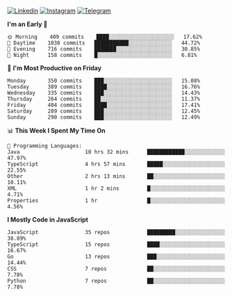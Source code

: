 [![Linkedin](https://img.shields.io/badge/-Archie-blue?style=flat-square&labelColor=gray&logo=Linkedin&logoColor=white&link=https://www.linkedin.com/in/archisdi)](https://www.linkedin.com/in/archisdi)
[![Instagram](https://img.shields.io/badge/-@archisdi-orange?style=flat-square&labelColor=gray&logo=Instagram&logoColor=white&link=https://www.instagram.com/archisdi)](https://www.instagram.com/archisdi)
[![Telegram](https://img.shields.io/badge/-aai-informational?style=flat-square&labelColor=gray&logo=telegram&logoColor=white&link=https://t.me/archisdi)](https://t.me/archisdi)

<!--START_SECTION:waka-->
**I'm an Early 🐤** 

```text
🌞 Morning    409 commits    ████░░░░░░░░░░░░░░░░░░░░░   17.62% 
🌆 Daytime    1038 commits   ███████████░░░░░░░░░░░░░░   44.72% 
🌃 Evening    716 commits    ███████░░░░░░░░░░░░░░░░░░   30.85% 
🌙 Night      158 commits    █░░░░░░░░░░░░░░░░░░░░░░░░   6.81%

```
📅 **I'm Most Productive on Friday** 

```text
Monday       350 commits    ███░░░░░░░░░░░░░░░░░░░░░░   15.08% 
Tuesday      389 commits    ████░░░░░░░░░░░░░░░░░░░░░   16.76% 
Wednesday    335 commits    ███░░░░░░░░░░░░░░░░░░░░░░   14.43% 
Thursday     264 commits    ██░░░░░░░░░░░░░░░░░░░░░░░   11.37% 
Friday       404 commits    ████░░░░░░░░░░░░░░░░░░░░░   17.41% 
Saturday     289 commits    ███░░░░░░░░░░░░░░░░░░░░░░   12.45% 
Sunday       290 commits    ███░░░░░░░░░░░░░░░░░░░░░░   12.49%

```


📊 **This Week I Spent My Time On** 

```text
💬 Programming Languages: 
Java                     10 hrs 32 mins      ████████████░░░░░░░░░░░░░   47.97% 
TypeScript               4 hrs 57 mins       █████░░░░░░░░░░░░░░░░░░░░   22.55% 
Other                    2 hrs 13 mins       ██░░░░░░░░░░░░░░░░░░░░░░░   10.11% 
XML                      1 hr 2 mins         █░░░░░░░░░░░░░░░░░░░░░░░░   4.71% 
Properties               1 hr                █░░░░░░░░░░░░░░░░░░░░░░░░   4.56%

```

**I Mostly Code in JavaScript** 

```text
JavaScript               35 repos            █████████░░░░░░░░░░░░░░░░   38.89% 
TypeScript               15 repos            ████░░░░░░░░░░░░░░░░░░░░░   16.67% 
Go                       13 repos            ███░░░░░░░░░░░░░░░░░░░░░░   14.44% 
CSS                      7 repos             ██░░░░░░░░░░░░░░░░░░░░░░░   7.78% 
Python                   7 repos             ██░░░░░░░░░░░░░░░░░░░░░░░   7.78%

```



<!--END_SECTION:waka-->